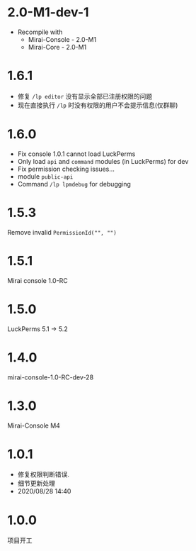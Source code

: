 # 2.0-M1-dev-1

- Recompile with
    - Mirai-Console - 2.0-M1
    - Mirai-Core    - 2.0-M1

# 1.6.1

- 修复 `/lp editor` 没有显示全部已注册权限的问题
- 现在直接执行 `/lp` 时没有权限的用户不会提示信息(仅群聊)

# 1.6.0

- Fix console 1.0.1 cannot load LuckPerms
- Only load `api` and `command` modules (in LuckPerms) for dev
- Fix permission checking issues...
- module `public-api`
- Command `/lp lpmdebug` for debugging

# 1.5.3
Remove invalid `PermissionId("", "")`

# 1.5.1
Mirai console 1.0-RC

# 1.5.0
LuckPerms 5.1 -> 5.2

# 1.4.0
mirai-console-1.0-RC-dev-28

# 1.3.0
Mirai-Console M4

# 1.0.1

- 修复权限判断错误.
- 细节更新处理
- 2020/08/28 14:40

# 1.0.0

项目开工

